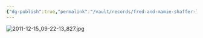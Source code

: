 ```yaml
---
{"dg-publish":true,"permalink":"/vault/records/fred-and-mamie-shaffer-legg/","tags":["Mamie-Catherine-Shaffer","Fred-Legg"]}
---
```


![2011-12-15_09-22-13_827.jpg](/img/user/assets/Fred_and_Mamie_Shaffer_Legg.resources/2011-12-15_09-22-13_827.jpg)
